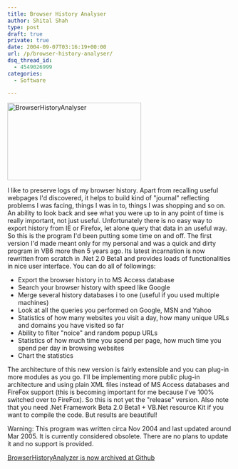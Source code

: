 ```yaml
---
title: Browser History Analyser
author: Shital Shah
type: post
draft: true
private: true
date: 2004-09-07T03:16:19+00:00
url: /p/browser-history-analyser/
dsq_thread_id:
  - 4549026999
categories:
  - Software

---
```

[<img src="http://shitalshah.com/wp-content/uploads/2004/12/BrowserHistoryAnalyser-300x174.jpg" alt="BrowserHistoryAnalyser" width="300" height="174" class="alignleft size-medium wp-image-892" srcset="http://shitalshah.com/ShitalShahWP/wp-content/uploads/2004/12/BrowserHistoryAnalyser-300x174.jpg 300w, http://shitalshah.com/ShitalShahWP/wp-content/uploads/2004/12/BrowserHistoryAnalyser-1024x595.jpg 1024w, http://shitalshah.com/ShitalShahWP/wp-content/uploads/2004/12/BrowserHistoryAnalyser.jpg 1280w" sizes="(max-width: 300px) 100vw, 300px" />][1]

I like to preserve logs of my browser history. Apart from recalling useful webpages I'd discovered, it helps to build kind of "journal" reflecting problems I was facing, things I was in to, things I was shopping and so on. An ability to look back and see what you were up to in any point of time is really important, not just useful. Unfortunately there is no easy way to export history from IE or Firefox, let alone query that data in an useful way. So this is the program I'd been putting some time on and off. The first version I'd made meant only for my personal and was a quick and dirty program in VB6 more then 5 years ago. Its latest incarnation is now rewritten from scratch in .Net 2.0 Beta1 and provides loads of functionalities in nice user interface. You can do all of followings:

  * Export the browser history in to MS Access database
  * Search your browser history with speed like Google
  * Merge several history databases i to one (useful if you used multiple machines)
  * Look at all the queries you performed on Google, MSN and Yahoo
  * Statistics of how many websites you visit a day, how many unique URLs and domains you have visited so far
  * Ability to filter "noice" and random popup URLs
  * Statistics of how much time you spend per page, how much time you spend per day in browsing websites
  * Chart the statistics

The architecture of this new version is fairly extensible and you can plug-in more modules as you go. I'll be implementing more public plug-in architecture and using plain XML files instead of MS Access databases and FireFox support (this is becoming important for me because I've 100% switched over to FireFox). So this is not yet the "release" version. Also note that you need .Net Framework Beta 2.0 Beta1 + VB.Net resource Kit if you want to compile the code. But results are beautiful!

<p class="obsolete">
  Warning: This program was written circa Nov 2004 and last updated around Mar 2005. It is currently considered obsolete. There are no plans to update it and no support is provided.
</p>

[BrowserHistoryAnalyzer is now archived at Github][2]

<div class="github-widget" data-repo="sytelus/BrowserHistoryAnalyzer">
</div>

 [1]: http://shitalshah.com/wp-content/uploads/2004/12/BrowserHistoryAnalyser.jpg
 [2]: https://github.com/sytelus/BrowserHistoryAnalyzer